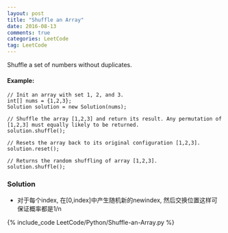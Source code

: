 ```yaml
---
layout: post
title: "Shuffle an Array"
date: 2016-08-13
comments: true
categories: LeetCode
tag: LeetCode
---
```

Shuffle a set of numbers without duplicates.

#### Example:

```
// Init an array with set 1, 2, and 3.
int[] nums = {1,2,3};
Solution solution = new Solution(nums);

// Shuffle the array [1,2,3] and return its result. Any permutation of [1,2,3] must equally likely to be returned.
solution.shuffle();

// Resets the array back to its original configuration [1,2,3].
solution.reset();

// Returns the random shuffling of array [1,2,3].
solution.shuffle();
```

<!--more-->
### Solution

* 对于每个index, 在[0,index]中产生随机新的newindex, 然后交换位置这样可保证概率都是1/n

{% include_code LeetCode/Python/Shuffle-an-Array.py %}
